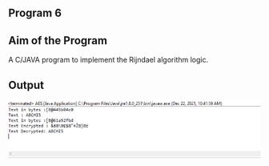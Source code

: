 ## Program 6
## Aim of the Program
A C/JAVA program to implement the Rijndael algorithm logic.

## Output
![image](Program6_Output.png)
